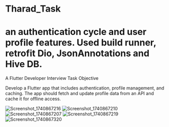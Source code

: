 
# Tharad_Task
an authentication cycle and user profile features. Used build runner, retrofit Dio, JsonAnnotations and Hive DB.
=======
A Flutter Developer Interview Task
Objective

Develop a Flutter app that includes authentication, profile management, and caching. The app should fetch and update profile data from an API and cache it for offline access.

![Screenshot_1740867216](https://github.com/user-attachments/assets/da6bac33-4ae9-49f4-b4da-da1779a743dc)
![Screenshot_1740867210](https://github.com/user-attachments/assets/e3da4542-35ae-4a77-b89e-143a8af1c974)
![Screenshot_1740867207](https://github.com/user-attachments/assets/edde4a5b-8fc1-4962-a9dd-2cd7b2489b29)
![Screenshot_1740867219](https://github.com/user-attachments/assets/32a35655-6e27-493c-9645-dbc97624ea70)
![Screenshot_1740867320](https://github.com/user-attachments/assets/692cb6d2-b3c7-4864-82b3-4d7e871bf4e3)

